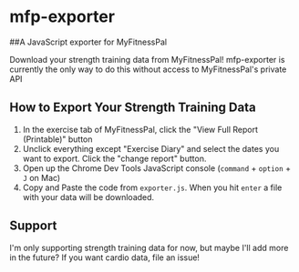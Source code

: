 # mfp-exporter
##A JavaScript exporter for MyFitnessPal

Download your strength training data from MyFitnessPal! 
mfp-exporter is currently the only way to do this without access to MyFitnessPal's private API

## How to Export Your Strength Training Data
1. In the exercise tab of MyFitnessPal, click the "View Full Report (Printable)" button
2. Unclick everything except "Exercise Diary" and select the dates you want to export. Click the "change report" button.
3. Open up the Chrome Dev Tools JavaScript console (`command` + `option` + `J` on Mac)
4. Copy and Paste the code from `exporter.js`. When you hit `enter` a file with your data will be downloaded.

## Support
I'm only supporting strength training data for now, but maybe I'll add more in the future? If you want cardio data, file an issue!
